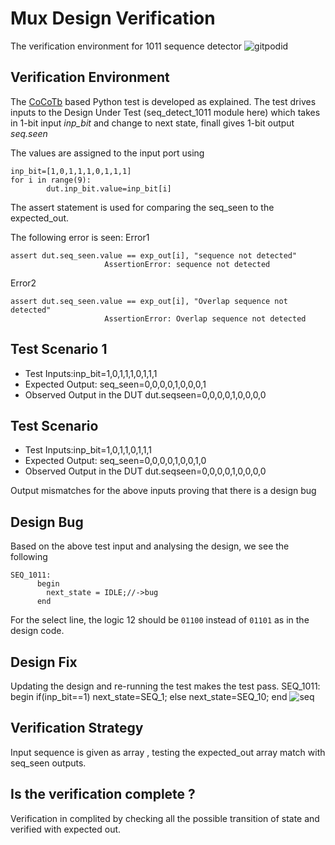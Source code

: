 # Mux Design Verification

The verification environment for 1011 sequence detector 
![gitpodid](https://user-images.githubusercontent.com/109474211/181925564-cebad5ba-21c3-4790-973d-b63d51a1329a.JPG)

## Verification Environment

The [CoCoTb](https://www.cocotb.org/) based Python test is developed as explained. The test drives inputs to the Design Under Test (seq_detect_1011 module here) which takes in 1-bit input *inp_bit*  and change to next state, finall gives 1-bit output *seq.seen*

The values are assigned to the input port using 
```
inp_bit=[1,0,1,1,1,0,1,1,1]
for i in range(9):
        dut.inp_bit.value=inp_bit[i]
```

The assert statement is used for comparing the seq_seen to the expected_out.

The following error is seen:
Error1
```
assert dut.seq_seen.value == exp_out[i], "sequence not detected"
                     AssertionError: sequence not detected
```
Error2
```
assert dut.seq_seen.value == exp_out[i], "Overlap sequence not detected"
                     AssertionError: Overlap sequence not detected
```

## Test Scenario 1 
- Test Inputs:inp_bit=1,0,1,1,1,0,1,1,1
- Expected Output: seq_seen=0,0,0,0,1,0,0,0,1
- Observed Output in the DUT dut.seqseen=0,0,0,0,1,0,0,0,0
## Test Scenario 
- Test Inputs:inp_bit=1,0,1,1,0,1,1,1
- Expected Output: seq_seen=0,0,0,0,1,0,0,1,0
- Observed Output in the DUT dut.seqseen=0,0,0,0,1,0,0,0,0

Output mismatches for the above inputs proving that there is a design bug

## Design Bug
Based on the above test input and analysing the design, we see the following

```
SEQ_1011:
      begin
        next_state = IDLE;//->bug 
      end
```
For the select line, the logic 12 should be ``01100`` instead of ``01101`` as in the design code.

## Design Fix
Updating the design and re-running the test makes the test pass.
SEQ_1011:
      begin
        if(inp_bit==1) 
          next_state=SEQ_1;
        else 
          next_state=SEQ_10;
      end
![seq](https://user-images.githubusercontent.com/109474211/181935050-43d341f1-4ccc-43aa-b72d-08787b7e4889.JPG)

## Verification Strategy
Input sequence is given as array , testing the expected_out array match with seq_seen outputs.

## Is the verification complete ?
Verification in complited by checking all the possible transition of state and verified with expected out.
